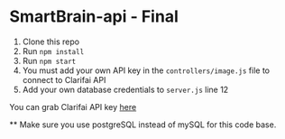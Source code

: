 # SmartBrain-api - Final

1. Clone this repo
2. Run `npm install` 
3. Run `npm start`
4. You must add your own API key in the `controllers/image.js` file to connect to Clarifai API
5. Add your own database credentials to `server.js` line 12

You can grab Clarifai API key [here](https://www.clarifai.com/)

** Make sure you use postgreSQL instead of mySQL for this code base.



